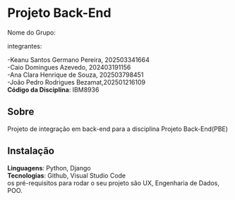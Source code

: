 # Projeto Back-End 

Nome do Grupo:

integrantes:

-Keanu Santos Germano Pereira, 202503341664<br>
-Caio Domingues Azevedo, 202403191156<br>
-Ana Clara Henrique de Souza, 202503798451<br>
-João Pedro Rodrigues Bezamat,202501216109<br>
**Código da Disciplina**: IBM8936<br>

## Sobre 
Projeto de integração em back-end para a disciplina Projeto Back-End(PBE)

## Instalação 
**Linguagens**: Python, Django<br>
**Tecnologias**: Github, Visual Studio Code<br>
 os pré-requisitos para rodar o seu projeto são UX, Engenharia de Dados, POO.

